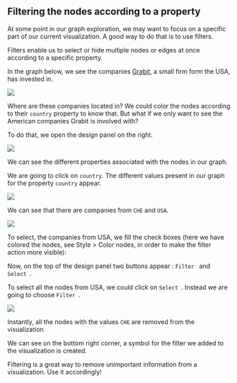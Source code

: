 ## Filtering the nodes according to a property

At some point in our graph exploration, we may want to focus on a specific part of our current visualization. A good way to do that is to use filters.

Filters enable us to select or hide multiple nodes or edges at once according to a specific property.

In the graph below, we see the companies [Grabit](http://www.banexiventures.com/), a small firm form the USA, has invested in.

![](G_1.png)

Where are these companies located in? We could color the nodes according to their ```country``` property to know that. But what if we only want to see the American companies Grabit is involved with?

To do that, we open the design panel on the right.

![](G_2.png)

We can see the different properties associated with the nodes in our graph.

We are going to click on ```country```. The different values present in our graph for the property ```country``` appear.

![](G_3.png)

We can see that there are companies from ```CHE``` and ```USA```.

![](G_4.png)

To select, the companies from USA, we fill the check boxes (here we have colored the nodes, see Style > Color nodes, in order to make the filter action more visible):

Now, on the top of the design panel two buttons appear :  ```Filter ``` and  ```Select ```.

To select all the nodes from USA, we could click on ```Select ```. Instead we are going to choose ```Filter ```.

![](G_5.png)

Instantly, all the nodes with the values ```CHE``` are removed from the visualization

We can see on the bottom right corner, a symbol for the filter we added to the visualization is created.

Filtering is a great way to remove unimportant information from a visualization. Use it accordingly!
